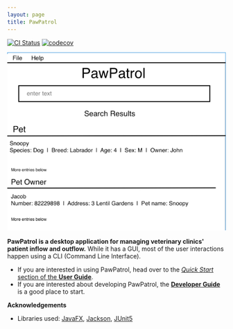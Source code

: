 ```yaml
---
layout: page
title: PawPatrol
---
```


[![CI Status](https://github.com/se-edu/addressbook-level3/workflows/Java%20CI/badge.svg)](https://github.com/se-edu/addressbook-level3/actions)
[![codecov](https://codecov.io/gh/se-edu/addressbook-level3/branch/master/graph/badge.svg)](https://codecov.io/gh/se-edu/addressbook-level3)

![Ui](images/Ui.png)

**PawPatrol is a desktop application for managing veterinary clinics' patient inflow and outflow.** While it has a GUI, most of the user interactions happen using a CLI (Command Line Interface).

* If you are interested in using PawPatrol, head over to the [_Quick Start_ section of the **User Guide**](UserGuide.html#quick-start).
* If you are interested about developing PawPatrol, the [**Developer Guide**](DeveloperGuide.html) is a good place to start.


**Acknowledgements**

* Libraries used: [JavaFX](https://openjfx.io/), [Jackson](https://github.com/FasterXML/jackson), [JUnit5](https://github.com/junit-team/junit5)
